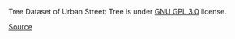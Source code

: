 Tree Dataset of Urban Street: Tree is under [GNU GPL 3.0](https://www.gnu.org/licenses/gpl-3.0.en.html) license.

[Source](https://www.kaggle.com/datasets/erickendric/tree-dataset-of-urban-street-segmentation-tree)
